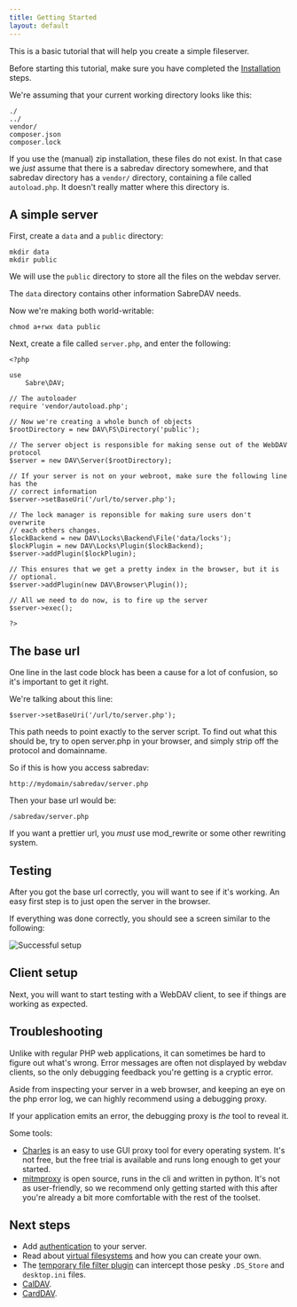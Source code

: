 ```yaml
---
title: Getting Started
layout: default
---
```


This is a basic tutorial that will help you create a simple fileserver.

Before starting this tutorial, make sure you have completed the
[Installation](/dav/install) steps.

We're assuming that your current working directory looks like this:

    ./
    ../
    vendor/
    composer.json
    composer.lock

If you use the (manual) zip installation, these files do not exist.
In that case we _just_ assume that there is a sabredav directory somewhere,
and that sabredav directory has a `vendor/` directory, containing a file
called `autoload.php`. It doesn't really matter where this directory is.

A simple server
---------------

First, create a `data` and a `public` directory:

    mkdir data
    mkdir public

We will use the `public` directory to store all the files on the webdav
server.

The `data` directory contains other information SabreDAV needs.

Now we're making both world-writable:

    chmod a+rwx data public

Next, create a file called `server.php`, and enter the following:

    <?php

    use
        Sabre\DAV;

    // The autoloader
    require 'vendor/autoload.php';

    // Now we're creating a whole bunch of objects
    $rootDirectory = new DAV\FS\Directory('public');

    // The server object is responsible for making sense out of the WebDAV protocol
    $server = new DAV\Server($rootDirectory);

    // If your server is not on your webroot, make sure the following line has the
    // correct information
    $server->setBaseUri('/url/to/server.php');

    // The lock manager is reponsible for making sure users don't overwrite
    // each others changes.
    $lockBackend = new DAV\Locks\Backend\File('data/locks');
    $lockPlugin = new DAV\Locks\Plugin($lockBackend);
    $server->addPlugin($lockPlugin);

    // This ensures that we get a pretty index in the browser, but it is
    // optional.
    $server->addPlugin(new DAV\Browser\Plugin());

    // All we need to do now, is to fire up the server
    $server->exec();

    ?>

The base url
------------

One line in the last code block has been a cause for a lot of confusion,
so it's important to get it right.

We're talking about this line:

    $server->setBaseUri('/url/to/server.php');

This path needs to point exactly to the server script. To find out what this
should be, try to open server.php in your browser, and simply strip off the
protocol and domainname.

So if this is how you access sabredav:

    http://mydomain/sabredav/server.php

Then your base url would be:

    /sabredav/server.php

If you want a prettier url, you _must_ use mod_rewrite or some other rewriting
system.

Testing
-------

After you got the base url correctly, you will want to see if it's working.
An easy first step is to just open the server in the browser.

If everything was done correctly, you should see a screen similar to the
following:

![Successful setup](/img/gettingstarted_1.png)

Client setup
------------

Next, you will want to start testing with a WebDAV client, to see if things
are working as expected.

Troubleshooting
---------------

Unlike with regular PHP web applications, it can sometimes be hard to figure
out what's wrong. Error messages are often not displayed by webdav clients,
so the only debugging feedback you're getting is a cryptic error.

Aside from inspecting your server in a web browser, and keeping an eye on
the php error log, we can highly recommend using a debugging proxy.

If your application emits an error, the debugging proxy is _the_ tool to
reveal it.

Some tools:

* [Charles][1] is an easy to use GUI proxy tool for every operating system.
  It's not free, but the free trial is available and runs long enough to
  get your started.
* [mitmproxy][2] is open source, runs in the cli and written in python. It's
  not as user-friendly, so we recommend only getting started with this after
  you're already a bit more comfortable with the rest of the toolset.

Next steps
----------

* Add [authentication](/dav/authentication) to your server.
* Read about [virtual filesystems](/dav/virtual-filesystems) and how you can
  create your own.
* The [temporary file filter plugin](/dav/temporary-files) can
  intercept those pesky `.DS_Store` and `desktop.ini` files.
* [CalDAV](/dav/caldav).
* [CardDAV](/dav/carddav).

[1]: http://www.charlesproxy.com/
[2]: http://mitmproxy.org/
